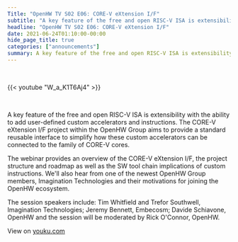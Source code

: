 ```yaml
---
Title: "OpenHW TV S02 E06: CORE-V eXtension I/F"
subtitle: "A key feature of the free and open RISC-V ISA is extensibility with the ability to add user-defined custom accelerators and instructions."
headline: "OpenHW TV S02 E06: CORE-V eXtension I/F"
date: 2021-06-24T01:10:00-00:00
hide_page_title: true
categories: ["announcements"]
summary: A key feature of the free and open RISC-V ISA is extensibility with the ability to add user-defined custom accelerators and instructions.
---
```


<br />

{{< youtube "W_a_K1T6Aj4" >}}

<br />

A key feature of the free and open RISC-V ISA is extensibility with the ability to add user-defined custom accelerators and instructions. The CORE-V eXtension I/F project within the OpenHW Group aims to provide a standard reusable interface to simplify how these custom accelerators can be connected to the family of CORE-V cores.

The webinar provides an overview of the CORE-V eXtension I/F, the project structure and roadmap as well as the SW tool chain implications of custom instructions. We'll also hear from one of the newest OpenHW Group members, Imagination Technologies and their motivations for joining the OpenHW ecosystem.

The session speakers include: Tim Whitfield and Trefor Southwell, Imagination Technologies; Jeremy Bennett, Embecosm; Davide Schiavone, OpenHW and the session will be moderated by Rick O'Connor, OpenHW.

View on [youku.com](https://v.youku.com/v_show/id_XNTE3NDE5ODA5Mg==.html)
